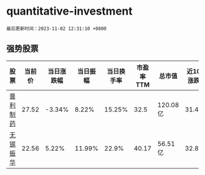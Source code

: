 # quantitative-investment

`最后更新时间：2023-11-02 12:31:10 +0800`

## 强势股票

|股票|当前价|当日涨跌幅|当日振幅|当日换手率|市盈率TTM|总市值|近10日涨跌幅|
|----|----|----|----|----|----|----|----|
|[普利制药](https://xueqiu.com/S/SZ300630)|27.52|-3.34%|8.22%|15.25%|32.5|120.08亿|31.49%|
|[无锡振华](https://xueqiu.com/S/SH605319)|22.56|5.22%|11.99%|22.9%|40.17|56.51亿|32.86%|
